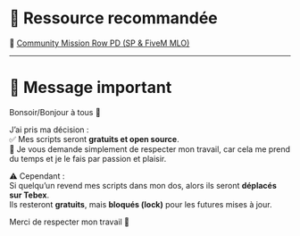 # 📂 Ressource recommandée

🔗 [Community Mission Row PD (SP & FiveM MLO)](https://www.gta5-mods.com/maps/community-mission-row-pd)

---

# 📢 Message important

Bonsoir/Bonjour à tous 👋  

J’ai pris ma décision :  
✅ Mes scripts seront **gratuits et open source**.  
🙏 Je vous demande simplement de respecter mon travail, car cela me prend du temps et je le fais par passion et plaisir.  

⚠️ Cependant :  
Si quelqu’un revend mes scripts dans mon dos, alors ils seront **déplacés sur Tebex**.  
Ils resteront **gratuits**, mais **bloqués (lock)** pour les futures mises à jour.  

Merci de respecter mon travail 🙏
